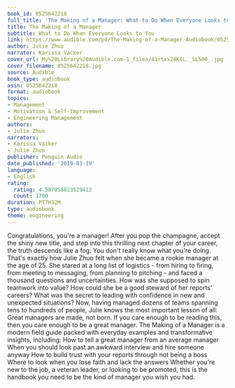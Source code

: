 ```yaml
---
book_id: 0525642218
full_title: 'The Making of a Manager: What to Do When Everyone Looks to You'
title: The Making of a Manager
subtitle: What to Do When Everyone Looks to You
link: https://www.audible.com/pd/The-Making-of-a-Manager-Audiobook/0525642218
author: Julie Zhuo
narrator: Karissa Vacker
cover_url: My%20Library%20Audible.com-1_files/41rtxs28K6L._SL500_.jpg
cover_filename: 0525642218.jpg
source: Audible
book_type: audiobook
asin: 0525642218
format: audiobook
topics:
- Management
- Motivation & Self-Improvement
- Engineering Management
authors:
- Julie Zhuo
narrators:
- Karissa Vacker
- Julie Zhuo
publisher: Penguin Audio
date_published: '2019-03-19'
language:
- English
rating:
  rating: 4.587058823529412
  count: 1700
duration: PT7H32M
type: audiobook
theme: engineering
---
```

Congratulations, you're a manager! After you pop the champagne, accept the shiny new title, and step into this thrilling next chapter of your career, the truth descends like a fog: You don't really know what you're doing.
That's exactly how Julie Zhuo felt when she became a rookie manager at the age of 25. She stared at a long list of logistics - from hiring to firing, from meeting to messaging, from planning to pitching - and faced a thousand questions and uncertainties. How was she supposed to spin teamwork into value? How could she be a good steward of her reports' careers? What was the secret to leading with confidence in new and unexpected situations?
Now, having managed dozens of teams spanning tens to hundreds of people, Julie knows the most important lesson of all: Great managers are made, not born. If you care enough to be reading this, then you care enough to be a great manager.
The Making of a Manager is a modern field guide packed with everyday examples and transformative insights, including:
How to tell a great manager from an average manager When you should look past an awkward interview and hire someone anyway How to build trust with your reports through not being a boss Where to look when you lose faith and lack the answers Whether you're new to the job, a veteran leader, or looking to be promoted, this is the handbook you need to be the kind of manager you wish you had.
